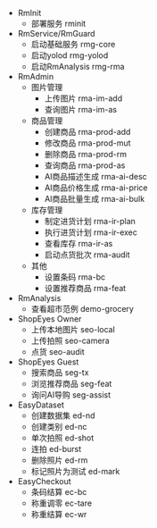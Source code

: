 * RmInit
    * 部署服务 rminit
* RmService/RmGuard
    * 启动基础服务 rmg-core
    * 启动yolod rmg-yolod
    * 启动RmAnalysis rmg-rma
* RmAdmin
    * 图片管理
        * 上传图片 rma-im-add
        * 查询图片 rma-im-as
    * 商品管理
        * 创建商品 rma-prod-add
        * 修改商品 rma-prod-mut
        * 删除商品 rma-prod-rm
        * 查询商品 rma-prod-as
        * AI商品描述生成 rma-ai-desc
        * AI商品价格生成 rma-ai-price
        * AI商品批量生成 rma-ai-bulk
    * 库存管理
        * 制定进货计划 rma-ir-plan
        * 执行进货计划 rma-ir-exec
        * 查看库存 rma-ir-as
        * 启动点货批次 rma-audit
    * 其他
        * 设置条码 rma-bc
        * 设置推荐商品 rma-feat
* RmAnalysis
    * 查看超市范例 demo-grocery
* ShopEyes Owner
    * 上传本地图片 seo-local
    * 上传拍照 seo-camera
    * 点货 seo-audit
* ShopEyes Guest
    * 搜索商品 seg-tx
    * 浏览推荐商品 seg-feat
    * 询问AI导购 seg-assist
* EasyDataset
    * 创建数据集 ed-nd
    * 创建类别 ed-nc
    * 单次拍照 ed-shot
    * 连拍 ed-burst
    * 删除照片 ed-rm
    * 标记照片为测试 ed-mark
* EasyCheckout
    * 条码结算 ec-bc
    * 称重调零 ec-tare
    * 称重结算 ec-wr